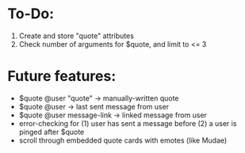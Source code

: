 # To-Do:
  1. Create and store "quote" attributes
  2. Check number of arguments for $quote, and limit to <= 3

# Future features:

  * $quote @user "quote" -> manually-written quote
  * $quote @user -> last sent message from user
  * $quote @user message-link -> linked message from user
  * error-checking for (1) user has sent a message before (2) a user is pinged after $quote
  * scroll through embedded quote cards with emotes (like Mudae)